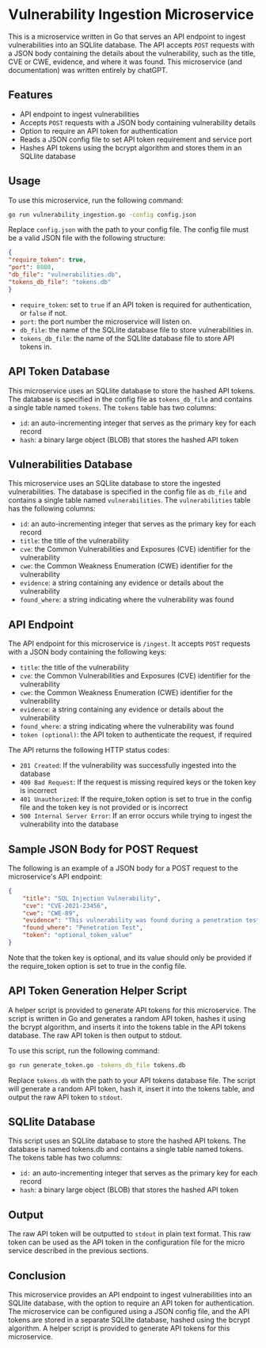 # Vulnerability Ingestion Microservice

This is a microservice written in Go that serves an API endpoint to ingest vulnerabilities into an SQLlite database. The API accepts `POST` requests with a JSON body containing the details about the vulnerability, such as the title, CVE or CWE, evidence, and where it was found. This microservice (and documentation) was written entirely by chatGPT.

## Features

- API endpoint to ingest vulnerabilities
- Accepts `POST` requests with a JSON body containing vulnerability details
- Option to require an API token for authentication
- Reads a JSON config file to set API token requirement and service port
- Hashes API tokens using the bcrypt algorithm and stores them in an SQLlite database

## Usage

To use this microservice, run the following command:

```bash
go run vulnerability_ingestion.go -config config.json
```

Replace `config.json` with the path to your config file. The config file must be a valid JSON file with the following structure:

```json
{
"require_token": true,
"port": 8080,
"db_file": "vulnerabilities.db",
"tokens_db_file": "tokens.db"
}
```

- `require_token`: set to `true` if an API token is required for authentication, or `false` if not.
- `port`: the port number the microservice will listen on.
- `db_file`: the name of the SQLlite database file to store vulnerabilities in.
- `tokens_db_file`: the name of the SQLlite database file to store API tokens in.

## API Token Database

This microservice uses an SQLlite database to store the hashed API tokens. The database is specified in the config file as `tokens_db_file` and contains a single table named `tokens`. The `tokens` table has two columns:

- `id`: an auto-incrementing integer that serves as the primary key for each record
- `hash`: a binary large object (BLOB) that stores the hashed API token

## Vulnerabilities Database

This microservice uses an SQLlite database to store the ingested vulnerabilities. The database is specified in the config file as `db_file` and contains a single table named `vulnerabilities`. The `vulnerabilities` table has the following columns:

- `id`: an auto-incrementing integer that serves as the primary key for each record
- `title`: the title of the vulnerability
- `cve`: the Common Vulnerabilities and Exposures (CVE) identifier for the vulnerability
- `cwe`: the Common Weakness Enumeration (CWE) identifier for the vulnerability
- `evidence`: a string containing any evidence or details about the vulnerability
- `found_where`: a string indicating where the vulnerability was found

## API Endpoint

The API endpoint for this microservice is `/ingest`. It accepts `POST` requests with a JSON body containing the following keys:

- `title`: the title of the vulnerability
- `cve`: the Common Vulnerabilities and Exposures (CVE) identifier for the vulnerability
- `cwe`: the Common Weakness Enumeration (CWE) identifier for the vulnerability
- `evidence`: a string containing any evidence or details about the vulnerability
- `found_where`: a string indicating where the vulnerability was found
- `token (optional)`: the API token to authenticate the request, if required

The API returns the following HTTP status codes:

- `201 Created`: If the vulnerability was successfully ingested into the database
- `400 Bad Request`: If the request is missing required keys or the token key is incorrect
- `401 Unauthorized`: If the require_token option is set to true in the config file and the token key is not provided or is incorrect
- `500 Internal Server Error`: If an error occurs while trying to ingest the vulnerability into the database

## Sample JSON Body for POST Request

The following is an example of a JSON body for a POST request to the microservice's API endpoint:

```json
{
    "title": "SQL Injection Vulnerability",
    "cve": "CVE-2021-23456",
    "cwe": "CWE-89",
    "evidence": "This vulnerability was found during a penetration test",
    "found_where": "Penetration Test",
    "token": "optional_token_value"
}
```

Note that the token key is optional, and its value should only be provided if the require_token option is set to true in the config file.

## API Token Generation Helper Script

A helper script is provided to generate API tokens for this microservice. The script is written in Go and generates a random API token, hashes it using the bcrypt algorithm, and inserts it into the tokens table in the API tokens database. The raw API token is then output to stdout.

To use this script, run the following command:

```bash
go run generate_token.go -tokens_db_file tokens.db
```

Replace `tokens.db` with the path to your API tokens database file. The script will generate a random API token, hash it, insert it into the tokens table, and output the raw API token to `stdout`.

## SQLlite Database

This script uses an SQLlite database to store the hashed API tokens. The database is named tokens.db and contains a single table named tokens. The tokens table has two columns:

- `id:` an auto-incrementing integer that serves as the primary key for each record 
- `hash`: a binary large object (BLOB) that stores the hashed API token

## Output

The raw API token will be outputted to `stdout` in plain text format. This raw token can be used as the API token in the configuration file for the micro service described in the previous sections.


## Conclusion

This microservice provides an API endpoint to ingest vulnerabilities into an SQLlite database, with the option to require an API token for authentication. The microservice can be configured using a JSON config file, and the API tokens are stored in a separate SQLlite database, hashed using the bcrypt algorithm. A helper script is provided to generate API tokens for this microservice.